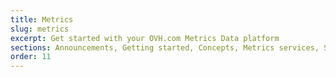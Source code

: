 ```yaml
---
title: Metrics
slug: metrics
excerpt: Get started with your OVH.com Metrics Data platform
sections: Announcements, Getting started, Concepts, Metrics services, Source, Visualization, Protocol
order: 11
---
```


